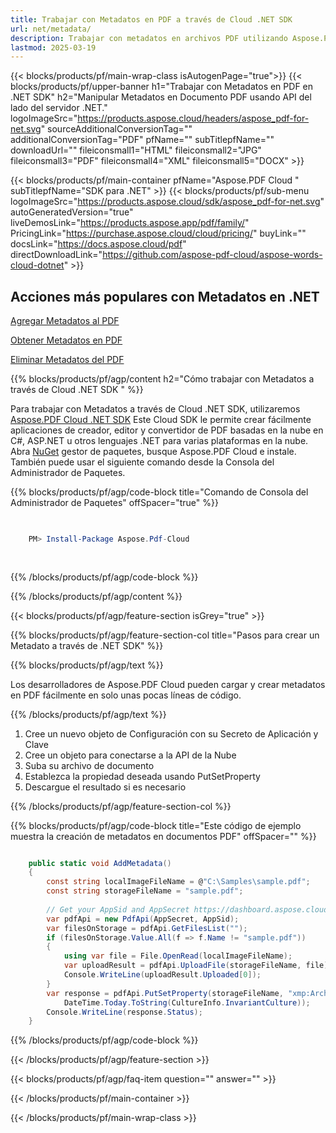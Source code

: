 ```yaml
---
title: Trabajar con Metadatos en PDF a través de Cloud .NET SDK
url: net/metadata/
description: Trabajar con metadatos en archivos PDF utilizando Aspose.PDF Cloud SDK para .NET. Mejore la capacidad de descubrimiento y la indexación.
lastmod: 2025-03-19
---
```


{{< blocks/products/pf/main-wrap-class isAutogenPage="true">}}
{{< blocks/products/pf/upper-banner h1="Trabajar con Metadatos en PDF en .NET SDK" h2="Manipular Metadatos en Documento PDF usando API del lado del servidor .NET." logoImageSrc="https://products.aspose.cloud/headers/aspose_pdf-for-net.svg" sourceAdditionalConversionTag="" additionalConversionTag="PDF" pfName="" subTitlepfName="" downloadUrl="" fileiconsmall1="HTML" fileiconsmall2="JPG" fileiconsmall3="PDF" fileiconsmall4="XML" fileiconsmall5="DOCX" >}}

{{< blocks/products/pf/main-container pfName="Aspose.PDF Cloud " subTitlepfName="SDK para .NET" >}}
{{< blocks/products/pf/sub-menu logoImageSrc="https://products.aspose.cloud/sdk/aspose_pdf-for-net.svg"
autoGeneratedVersion="true"
liveDemosLink="https://products.aspose.app/pdf/family/" PricingLink="https://purchase.aspose.cloud/cloud/pricing/" buyLink="" docsLink="https://docs.aspose.cloud/pdf"  directDownloadLink="https://github.com/aspose-pdf-cloud/aspose-words-cloud-dotnet" >}}

<div class="container-fluid features-section bg-gray singleproduct">
<a class="anchor" id="features" name="features">
</a>
<div class="row">
<div class="container">
<h2 class="pr-ft">Acciones más populares con Metadatos en .NET</h2>
<div class="col-lg-4">
<em class="fa fa-picture-o ico-blue fa-2x col-lg-2"></em>
<p class="col-lg-10"><a href="https://products.aspose.cloud/pdf/net/metadata/add/">Agregar Metadatos al PDF</a></p>
</div>
<div class="col-lg-4">
<em class="fa fa-file-text ico-blue fa-2x col-lg-2"></em>
<p class="col-lg-10"><a href="https://products.aspose.cloud/pdf/net/metadata/get/">Obtener Metadatos en PDF</a></p>
</div>
<div class="col-lg-4">
<em class="fa fa-file-text ico-blue fa-2x col-lg-2"></em>
<p class="col-lg-10"><a href="https://products.aspose.cloud/pdf/net/metadata/remove/">Eliminar Metadatos del PDF</a></p>
</div>
</div>
</div>
</div>

{{% blocks/products/pf/agp/content h2="Cómo trabajar con Metadatos a través de Cloud .NET SDK " %}}

Para trabajar con Metadatos a través de Cloud .NET SDK, utilizaremos
[Aspose.PDF Cloud .NET SDK](https://products.aspose.cloud/pdf/net/)
Este Cloud SDK le permite crear fácilmente aplicaciones de creador, editor y convertidor de PDF basadas en la nube en C#, ASP.NET u otros lenguajes .NET para varias plataformas en la nube. Abra
[NuGet](https://www.nuget.org/packages/Aspose.Pdf-Cloud)
gestor de paquetes, busque
Aspose.PDF Cloud
e instale. También puede usar el siguiente comando desde la Consola del Administrador de Paquetes.

{{% blocks/products/pf/agp/code-block title="Comando de Consola del Administrador de Paquetes" offSpacer="true" %}}

```powershell

     
    PM> Install-Package Aspose.Pdf-Cloud
     
     

```

{{% /blocks/products/pf/agp/code-block %}}

{{% /blocks/products/pf/agp/content %}}

{{< blocks/products/pf/agp/feature-section isGrey="true" >}}

{{% blocks/products/pf/agp/feature-section-col title="Pasos para crear un Metadato a través de .NET SDK" %}}

{{% blocks/products/pf/agp/text %}}

Los desarrolladores de Aspose.PDF Cloud pueden cargar y crear metadatos en PDF fácilmente en solo unas pocas líneas de código.

{{% /blocks/products/pf/agp/text %}}

1. Cree un nuevo objeto de Configuración con su Secreto de Aplicación y Clave
1. Cree un objeto para conectarse a la API de la Nube
1. Suba su archivo de documento
1. Establezca la propiedad deseada usando PutSetProperty
1. Descargue el resultado si es necesario

{{% /blocks/products/pf/agp/feature-section-col %}}

{{% blocks/products/pf/agp/code-block title="Este código de ejemplo muestra la creación de metadatos en documentos PDF" offSpacer="" %}}

```cs

    public static void AddMetadata()
    {
        const string localImageFileName = @"C:\Samples\sample.pdf";
        const string storageFileName = "sample.pdf";
        
        // Get your AppSid and AppSecret https://dashboard.aspose.cloud (free registration required).
        var pdfApi = new PdfApi(AppSecret, AppSid);
        var filesOnStorage = pdfApi.GetFilesList("");
        if (filesOnStorage.Value.All(f => f.Name != "sample.pdf"))
        {
            using var file = File.OpenRead(localImageFileName);
            var uploadResult = pdfApi.UploadFile(storageFileName, file);
            Console.WriteLine(uploadResult.Uploaded[0]);
        }
        var response = pdfApi.PutSetProperty(storageFileName, "xmp:ArchiveDate", 
            DateTime.Today.ToString(CultureInfo.InvariantCulture));
        Console.WriteLine(response.Status);
    }
```

{{% /blocks/products/pf/agp/code-block %}}

{{< /blocks/products/pf/agp/feature-section >}}

{{< blocks/products/pf/agp/faq-item question="" answer="" >}}

{{< /blocks/products/pf/main-container >}}

{{< /blocks/products/pf/main-wrap-class >}}

